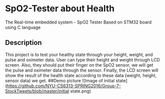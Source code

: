 # SpO2-Tester about Health
The Real-time embedded system - SpO2 Tester Based on STM32 board using C language
## Description
This project is to test your healthy state through your height, weight, and pulse and oximeter data. User can type their height and weight through LCD screen. Also, they should put their finger on the SpO2 sensor, we will get the pulse and oximeter data through the sensor. Finally, the LCD screen will show the result of the health state according to these data (weight, height, sensor data) we get.
##Demo picture
![Image of initial state](https://github.com/NYU-CS6313-SPRING2016/Group-7-StockTweets/blob/master/initial state.png)
